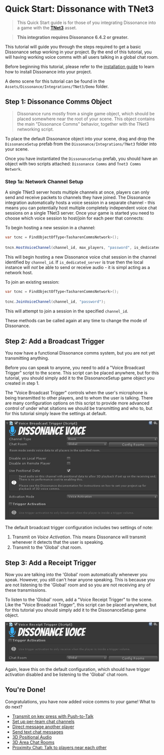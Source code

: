 # Quick Start: Dissonance with TNet3

> This Quick Start guide is for those of you integrating Dissonance into a game with the **[TNet3](https://assetstore.unity.com/packages/tools/network/networking-and-serialization-tools-tnet-3-56798?aid=1100lJDF)** asset.

> **This integration requires Dissonance 6.4.2 or greater.**

This tutorial will guide you through the steps required to get a basic Dissonance setup working in your project. By the end of this tutorial, you will having working voice comms with all users talking in a global chat room.

Before beginning this tutorial, please refer to the [installation guide](Getting-Started.md) to learn how to install Dissonance into your project.

A demo scene for this tutorial can be found in the `Assets/Dissonance/Integrations/TNet3/Demo` folder.

## Step 1: Dissonance Comms Object

> Dissonance runs mostly from a single game object, which should be placed somewhere near the root of your scene. This object contains the main "Dissonance Comms" behavior, together with the TNet3 networking script.

To place the default Dissonance object into your scene, drag and drop the `DissonanceSetup` prefab from the `Dissonance/Integrations/TNet3` folder into your scene.

Once you have instantiated the `DissonanceSetup` prefab, you should have an object with two scripts attached: `Dissonance Comms` and `Tnet3 Comms Network`.

### Step 1a: Network Channel Setup

A single TNet3 server hosts multiple channels at once, players can only send and receive packets to channels they have joined. The Dissonance integration automatically hosts a voice session in a separate channel - this means you can potentially host multiple completely independent voice chat sessions on a single TNet3 server. Once your game is started you need to choose which voice session to host/join for each peer that connects:

To begin hosting a new session in a channel:

```csharp
var tcnc = FindObjectOfType<TasharenCommsNetwork>();

tncn.HostVoiceChannel(channel_id, max_players, "password", is_dedicated_server);
```

This will begin hosting a new Dissonance voice chat session in the channel identified by `channel_id`. If `is_dedicated_server` is true then the local instance will _not_ be able to send or receive audio - it is simpl acting as a network host.

To join an existing session:

```csharp
var tcnc = FindObjectOfType<TasharenCommsNetwork>();

tcnc.JoinVoiceChannel(channel_id, "password");
```

This will attempt to join a session in the specified `channel_id`.

These methods can be called again at any time to change the mode of Dissonance.

## Step 2: Add a Broadcast Trigger

You now have a functional Dissonance comms system, but you are not yet transmitting anything.

Before you can speak to anyone, you need to add a "Voice Broadcast Trigger" script to the scene. This script can be placed anywhere, but for this tutorial, you should simply add it to the DissonanceSetup game object you created in step 1.

The "Voice Broadcast Trigger" controls when the user's microphone is being transmitted to other players, and to whom the user is talking. There are many configuration options on this script to provide more advanced control of under what sitations we should be transmitting and who to, but for this tutorial simply leave the settings at default.

![Broadcast Trigger Configuration](../images/VoiceBroadcastTrigger_Default.png)

The default broadcast trigger configuration includes two settings of note:
1. Transmit on *Voice Activation*. This means Dissonance will transmit whenever it detects that the user is speaking.
2. Transmit to the 'Global' chat room.

## Step 3: Add a Receipt Trigger

Now you are talking into the 'Global' room automatically whenever you speak. However, you still can't hear anyone speaking. This is because you are not listening to the 'Global' room and so you are not receiving any of these transmissions.

To listen to the 'Global' room, add a "Voice Receipt Trigger" to the scene. Like the "Voice Broadcast Trigger", this script can be placed anywhere, but for this tutorial you should simply add it to the DissonanceSetup game object.

![Receipt Trigger Configuration](../images/VoiceReceiptTrigger_Default.png)

Again, leave this on the default configuration, which should have trigger activation disabled and be listening to the 'Global' chat room.

## You're Done!

Congratulations, you have now added voice comms to your game! What to do next?

* [Transmit on key press with Push-to-Talk](../Tutorials/Push-to-Talk.md)
* [Set up per-team chat channels](../Tutorials/Team-Chat-Rooms.md)
* [Direct message another player](../Tutorials/Direct-Player-Transmit.md)
* [Send text chat messages](../Tutorials/Text-Chat.md)
* [3D Positional Audio](../Tutorials/Position-Tracking.md)
* [3D Area Chat Rooms](../Tutorials/Collider-Chat-Room.md)
* [Proximity Chat: Talk to players near each other](../Tutorials/Proximity-Chat.md)